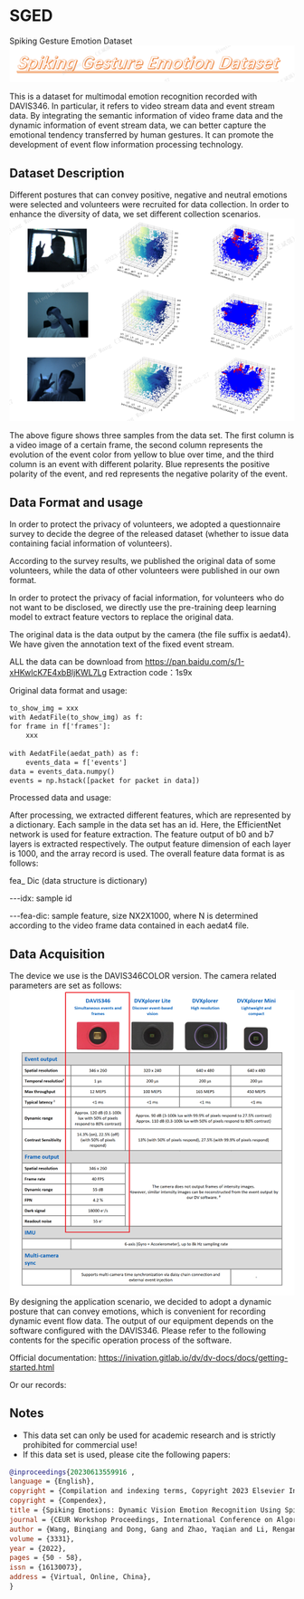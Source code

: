 # SGED
Spiking Gesture Emotion Dataset
 ![](./SGED-Title.png)
 
This is a dataset for multimodal emotion recognition recorded with DAVIS346. In particular, it refers to video stream data and event stream data. By integrating the semantic information of video frame data and the dynamic information of event stream data, we can better capture the emotional tendency transferred by human gestures. It can promote the development of event flow information processing technology.

## Dataset Description
Different postures that can convey positive, negative and neutral emotions were selected and volunteers were recruited for data collection. In order to enhance the diversity of data, we set different collection scenarios.
![](./SGED-example.png)

The above figure shows three samples from the data set. The first column is a video image of a certain frame, the second column represents the evolution of the event color from yellow to blue over time, and the third column is an event with different polarity. Blue represents the positive polarity of the event, and red represents the negative polarity of the event.

## Data Format and usage
In order to protect the privacy of volunteers, we adopted a questionnaire survey to decide the degree of the released dataset (whether to issue data containing facial information of volunteers).

According to the survey results, we published the original data of some volunteers, while the data of other volunteers were published in our own format.

In order to protect the privacy of facial information, for volunteers who do not want to be disclosed, we directly use the pre-training deep learning model to extract feature vectors to replace the original data.

The original data is the data output by the camera (the file suffix is aedat4). We have given the annotation text of the fixed event stream.

ALL the data can be download from https://pan.baidu.com/s/1-xHKwlcK7E4xbBljKWL7Lg 
Extraction code：1s9x


Original data format and usage:
```
to_show_img = xxx
with AedatFile(to_show_img) as f:
for frame in f['frames']:
	xxx

with AedatFile(aedat_path) as f:
    events_data = f['events']
data = events_data.numpy()
events = np.hstack([packet for packet in data])

```

Processed data and usage:

After processing, we extracted different features, which are represented by a dictionary. Each sample in the data set has an id. Here, the EfficientNet network is used for feature extraction. The feature output of b0 and b7 layers is extracted respectively. The output feature dimension of each layer is 1000, and the array record is used. The overall feature data format is as follows:

fea_ Dic (data structure is dictionary)

---idx: sample id

---fea-dic: sample feature, size NX2X1000, where N is determined according to the video frame data contained in each aedat4 file.


## Data Acquisition
The device we use is the DAVIS346COLOR version. The camera related parameters are set as follows:
![](./SGED-device.png)
By designing the application scenario, we decided to adopt a dynamic posture that can convey emotions, which is convenient for recording dynamic event flow data. The output of our equipment depends on the software configured with the DAVIS346. Please refer to the following contents for the specific operation process of the software.

Official documentation: https://inivation.gitlab.io/dv/dv-docs/docs/getting-started.html

Or our records:
## Notes
* This data set can only be used for academic research and is strictly prohibited for commercial use!
* If this data set is used, please cite the following papers:
```bibtex
@inproceedings{20230613559916 ,
language = {English},
copyright = {Compilation and indexing terms, Copyright 2023 Elsevier Inc.},
copyright = {Compendex},
title = {Spiking Emotions: Dynamic Vision Emotion Recognition Using Spiking Neural Networks},
journal = {CEUR Workshop Proceedings, International Conference on Algorithms, High Performance Computing and Artificial Intelligence, AHPCAI},
author = {Wang, Binqiang and Dong, Gang and Zhao, Yaqian and Li, Rengang and Yang, Hongbin and Yin, Wenfeng and Liang, Lingyan},
volume = {3331},
year = {2022},
pages = {50 - 58},
issn = {16130073},
address = {Virtual, Online, China},
} 
```
